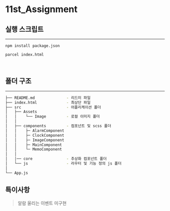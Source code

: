 # 11st_Assignment

## 실행 스크립트

<hr>

```
npm install package.json

parcel index.html
```

<br>

## 폴더 구조

<hr>

```bash
├── README.md              - 리드미 파일
├── index.html             - 최상단 파일
├── src                    - 어플리케이션 폴더
│   ├── Assets
│   │    └── Image         - 로컬 이미지 폴더
│   │
│   ├── components         - 컴포넌트 및 scss 폴더
│   │    ├─ AlarmComponent
│   │    ├─ ClockComponent
│   │    ├─ ImageComponent
│   │    ├─ MainComponent
│   │    └─ MemoComponent
│   │
│   │── core               - 추상화 컴포넌트 폴더
│   └── js                 - 라우터 및 기능 정의 js 폴더 
│  
└── App.js
```

## 특이사항
> 알람 울리는 이벤트 미구현
